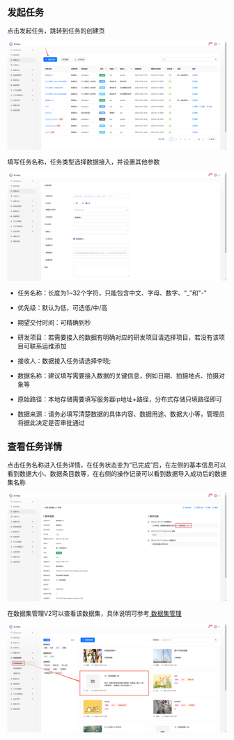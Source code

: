 ## 发起任务

点击发起任务，跳转到任务的创建页

![](images/数据接入任务/image-2.png)



填写任务名称，任务类型选择数据接入，并设置其他参数

![](images/数据接入任务/image-3.png)

* 任务名称：长度为1\~32个字符，只能包含中文、字母、数字、“\_”和"-"

* 优先级：默认为低，可选低/中/高

* 期望交付时间：可精确到秒

* 研发项目：若需要接入的数据有明确对应的研发项目请选择项目，若没有该项目可联系运维添加

* 接收人：数据接入任务请选择李晓;

* 数据名称：建议填写需要接入数据的关键信息，例如日期、拍摄地点、拍摄对象等

* 原始路径：本地存储需要填写服务器ip地址+路径，分布式存储只填路径即可

* 数据来源：请务必填写清楚数据的具体内容、数据用途、数据大小等，管理员将据此决定是否审批通过



## 查看任务详情

点击任务名称进入任务详情，在任务状态变为“已完成”后，在左侧的基本信息可以看到数据大小、数据条目数等，在右侧的操作记录可以看到数据导入成功后的数据集名称

![](images/数据接入任务/image-1.png)

在数据集管理V2可以查看该数据集，具体说明可参考[ 数据集管理 ](./数据集管理.md)

![](images/数据接入任务/image.png)
